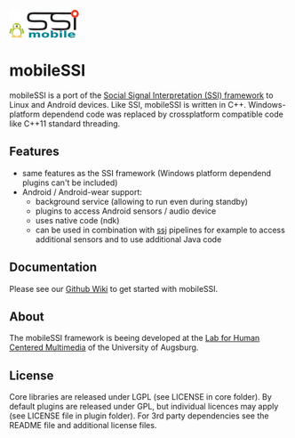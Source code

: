 ![Logo](/logo/mobileSSI.png)
# mobileSSI
mobileSSI is a port of the [Social Signal Interpretation (SSI) framework](http://openssi.net/) to Linux and Android devices. Like SSI, mobileSSI is written in C++. Windows-platform dependend code was replaced by crossplatform compatible code like C++11 standard threading.

## Features
* same features as the SSI framework (Windows platform dependend plugins can't be included)
* Android / Android-wear support:
  * background service (allowing to run even during standby)
  * plugins to access Android sensors / audio device
  * uses native code (ndk)
  * can be used in combination with [ssj](https://github.com/hcmlab/ssj) pipelines for example to access additional sensors and to  use additional Java code

## Documentation
Please see our [Github Wiki](https://github.com/hcmlab/mobileSSI/wiki) to get started with mobileSSI.

## About
The mobileSSI framework is beeing developed at the [Lab for Human Centered Multimedia](http://www.hcm-lab.de/) of the University of Augsburg.

## License
Core libraries are released under LGPL (see LICENSE in core folder).
By default plugins are released under GPL, but individual licences may apply (see LICENSE file in plugin folder).
For 3rd party dependencies see the README file and additional license files.
